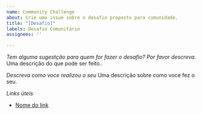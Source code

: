 ```yaml
---
name: Community Challenge
about: Crie uma issue sobre o desafio proposto para comunidade.
title: "[Desafio]"
labels: Desafio Comunitário
assignees: ''

---
```


*Tem alguma sugestção para quem for fazer o desafio? Por favor descreva.*
Uma descrição do que pode ser feito..

*Descreva como voce realizou o seu*
Uma descrição sobre como voce fez o seu.

*Links úteis*
- [Nome do link](URL)

